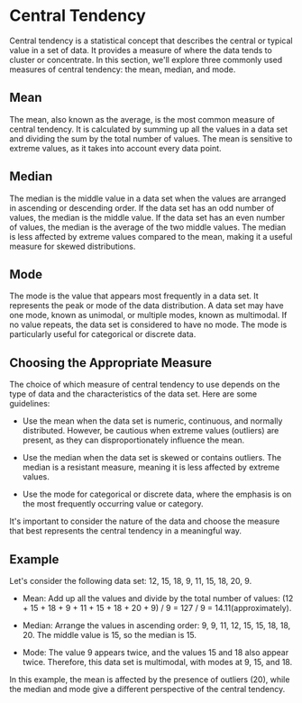 
# Central Tendency

Central tendency is a statistical concept that describes the central or typical value in a set of data. It provides a measure of where the data tends to cluster or concentrate. In this section, we'll explore three commonly used measures of central tendency: the mean, median, and mode.

## Mean

The mean, also known as the average, is the most common measure of central tendency. It is calculated by summing up all the values in a data set and dividing the sum by the total number of values. The mean is sensitive to extreme values, as it takes into account every data point.

## Median

The median is the middle value in a data set when the values are arranged in ascending or descending order. If the data set has an odd number of values, the median is the middle value. If the data set has an even number of values, the median is the average of the two middle values. The median is less affected by extreme values compared to the mean, making it a useful measure for skewed distributions.

## Mode

The mode is the value that appears most frequently in a data set. It represents the peak or mode of the data distribution. A data set may have one mode, known as unimodal, or multiple modes, known as multimodal. If no value repeats, the data set is considered to have no mode. The mode is particularly useful for categorical or discrete data.

## Choosing the Appropriate Measure

The choice of which measure of central tendency to use depends on the type of data and the characteristics of the data set. Here are some guidelines:

- Use the mean when the data set is numeric, continuous, and normally distributed. However, be cautious when extreme values (outliers) are present, as they can disproportionately influence the mean.

- Use the median when the data set is skewed or contains outliers. The median is a resistant measure, meaning it is less affected by extreme values.

- Use the mode for categorical or discrete data, where the emphasis is on the most frequently occurring value or category.

It's important to consider the nature of the data and choose the measure that best represents the central tendency in a meaningful way.

## Example

Let's consider the following data set: 12, 15, 18, 9, 11, 15, 18, 20, 9.

- Mean: Add up all the values and divide by the total number of values: (12 + 15 + 18 + 9 + 11 + 15 + 18 + 20 + 9) / 9 = 127 / 9 = 14.11(approximately).

- Median: Arrange the values in ascending order: 9, 9, 11, 12, 15, 15, 18, 18, 20. The middle value is 15, so the median is 15.

- Mode: The value 9 appears twice, and the values 15 and 18 also appear twice. Therefore, this data set is multimodal, with modes at 9, 15, and 18.

In this example, the mean is affected by the presence of outliers (20), while the median and mode give a different perspective of the central tendency.
